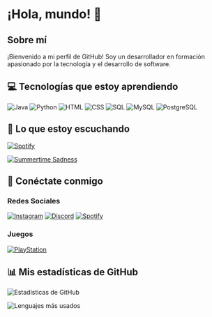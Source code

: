 # ¡Hola, mundo! 👋

## Sobre mí
¡Bienvenido a mi perfil de GitHub! Soy un desarrollador en formación apasionado por la tecnología y el desarrollo de software.

## 💻 Tecnologías que estoy aprendiendo
![Java](https://img.shields.io/badge/Java-ED8B00?style=for-the-badge&logo=openjdk&logoColor=white)
![Python](https://img.shields.io/badge/Python-3776AB?style=for-the-badge&logo=python&logoColor=white)
![HTML](https://img.shields.io/badge/HTML5-E34F26?style=for-the-badge&logo=html5&logoColor=white)
![CSS](https://img.shields.io/badge/CSS3-1572B6?style=for-the-badge&logo=css3&logoColor=white)
![SQL](https://img.shields.io/badge/SQL-4479A1?style=for-the-badge&logo=sql&logoColor=white)
![MySQL](https://img.shields.io/badge/MySQL-4479A1?style=for-the-badge&logo=mysql&logoColor=white)
![PostgreSQL](https://img.shields.io/badge/PostgreSQL-336791?style=for-the-badge&logo=postgresql&logoColor=white)

## 🎵 Lo que estoy escuchando

[![Spotify](https://spotify-recently-played-readme.vercel.app/api?user=tl59ve38rzgi7kogtqonm3aln&unique=true&width=300)](https://open.spotify.com/track/2lTm559tuIvatlT1u0JYG2)

<a href="https://open.spotify.com/track/2lTm559tuIvatlT1u0JYG2">
  <img src="https://img.shields.io/badge/Lana Del Rey - Summertime Sadness-1ED760?style=for-the-badge&logo=spotify&logoColor=white" alt="Summertime Sadness" />
</a>

## 🔗 Conéctate conmigo

### Redes Sociales
[![Instagram](https://img.shields.io/badge/Instagram-E4405F?style=for-the-badge&logo=instagram&logoColor=white)](https://www.instagram.com/xxoan.vx?igsh=eGx1bWhmM3ZiNzNu&utm_source=qr)
[![Discord](https://img.shields.io/badge/Discord-7289DA?style=for-the-badge&logo=discord&logoColor=white)](https://discord.gg/5sYSufuH)
[![Spotify](https://img.shields.io/badge/Spotify-1ED760?style=for-the-badge&logo=spotify&logoColor=white)](https://open.spotify.com/user/tl59ve38rzgi7kogtqonm3aln?si=_eIEsYMySWOwzx4T77fzgw)

### Juegos
[![PlayStation](https://img.shields.io/badge/PlayStation-003791?style=for-the-badge&logo=playstation&logoColor=white)](https://profile.playstation.com/JuanvicXD)

## 📊 Mis estadísticas de GitHub

![Estadísticas de GitHub](https://github-readme-stats.vercel.app/api?username=Xoanvx&show_icons=true&theme=tokyonight)

![Lenguajes más usados](https://github-readme-stats.vercel.app/api/top-langs/?username=Xoanvx&layout=compact&theme=tokyonight)
